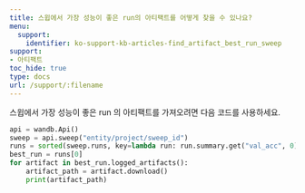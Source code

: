 ```yaml
---
title: 스윕에서 가장 성능이 좋은 run의 아티팩트를 어떻게 찾을 수 있나요?
menu:
  support:
    identifier: ko-support-kb-articles-find_artifact_best_run_sweep
support:
- 아티팩트
toc_hide: true
type: docs
url: /support/:filename
---
```


스윕에서 가장 성능이 좋은 run 의 아티팩트를 가져오려면 다음 코드를 사용하세요.

```python
api = wandb.Api()
sweep = api.sweep("entity/project/sweep_id")
runs = sorted(sweep.runs, key=lambda run: run.summary.get("val_acc", 0), reverse=True)
best_run = runs[0]
for artifact in best_run.logged_artifacts():
    artifact_path = artifact.download()
    print(artifact_path)
```
